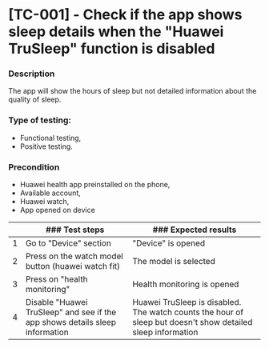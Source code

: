 # **[TC-001] - Check if the app shows sleep details when the "Huawei TruSleep" function is disabled**

### **Description**

The app will show the hours of sleep but not detailed information about the quality of sleep.

### **Type of testing:**

- Functional testing,
- Positive testing.

### **Precondition**

- Huawei health app preinstalled on the phone,
- Available account,
- Huawei watch,
- App opened on device

|     | ### **Test steps**                                                           | ### **Expected results**                                                                                    |
| --- | ---------------------------------------------------------------------------- | ----------------------------------------------------------------------------------------------------------- |
| 1   | Go to "Device" section                                                       | "Device" is opened                                                                                          |
| 2   | Press on the watch model button (huawei watch fit)                           | The model is selected                                                                                       |
| 3   | Press on "health monitoring"                                                 | Health monitoring is opened                                                                                 |
| 4   | Disable "Huawei TruSleep" and see if the app shows details sleep information | Huawei TruSleep is disabled. The watch counts the hour of sleep but doesn't show detailed sleep information |
